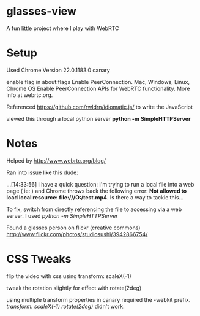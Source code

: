 glasses-view
============

A fun little project where I play with WebRTC

Setup
=====

Used Chrome Version 22.0.1183.0 canary

enable flag in about:flags
  Enable PeerConnection. Mac, Windows, Linux, Chrome OS
  Enable PeerConnection APIs for WebRTC functionality. More info at webrtc.org.

Referenced https://github.com/rwldrn/idiomatic.js/ to write the JavaScript

viewed this through a local python server **python -m SimpleHTTPServer**

Notes
=====

Helped by http://www.webrtc.org/blog/

Ran into issue like this dude:

...[14:33:56] <Sebah> i have a quick question: I'm trying to run a local file into a web page ( ie: <source type="video/mp4" src="file:///O:/test.mp4"></source> ) and Chrome throws back the following error: **Not allowed to load local resource: file:///O:/test.mp4**. Is there a way to tackle this...

To fix, switch from directly referencing the file to accessing via a web server. I used *python -m SimpleHTTPServer*

Found a glasses person on flickr (creative commons)
http://www.flickr.com/photos/studiosushi/3942866754/

CSS Tweaks
==========

flip the video with css using transform: scaleX(-1)

tweak the rotation slightly for effect with rotate(2deg)

using multiple transform properties in canary required the -webkit prefix. *transform: scaleX(-1) rotate(2deg)* didn't work.